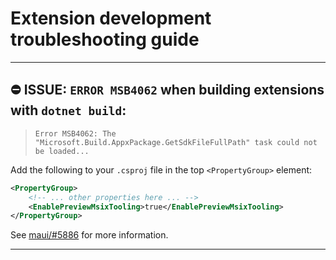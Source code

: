 # Extension development troubleshooting guide

---

## ⛔ **ISSUE**: `ERROR MSB4062` when building extensions with `dotnet build`:

> ```log
> Error MSB4062: The "Microsoft.Build.AppxPackage.GetSdkFileFullPath" task could not be loaded... 
> ```

Add the following to your `.csproj` file in the top `<PropertyGroup>` element:

```xml
<PropertyGroup>
	<!-- ... other properties here ... -->
	<EnablePreviewMsixTooling>true</EnablePreviewMsixTooling>
</PropertyGroup>
```

See [maui/#5886](https://github.com/dotnet/maui/issues/5886#issuecomment-1123106200) for more information.

---